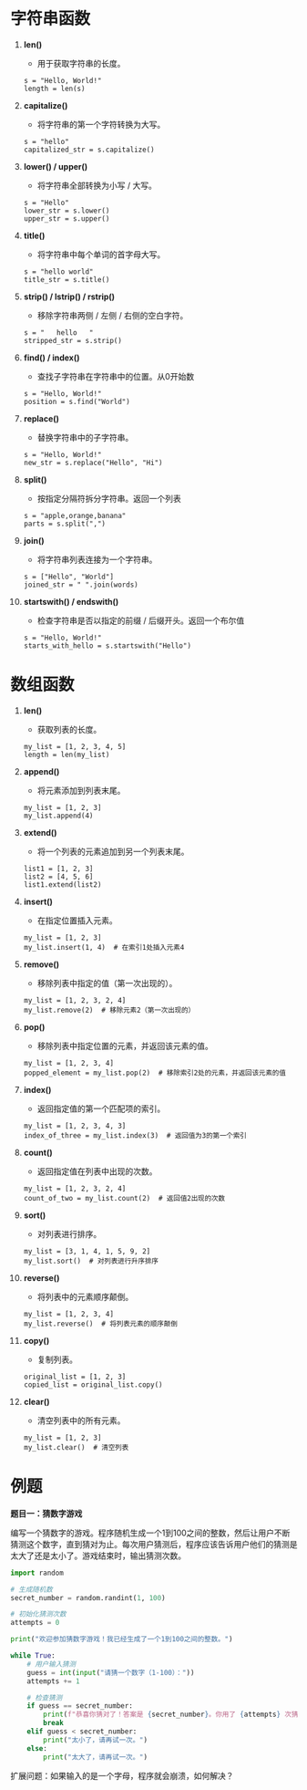 # 字符串函数

1. **len()**

   - 用于获取字符串的长度。

   ```
   s = "Hello, World!"
   length = len(s)
   ```

2. **capitalize()**

   - 将字符串的第一个字符转换为大写。

   ```
   s = "hello"
   capitalized_str = s.capitalize()
   ```

3. **lower() / upper()**

   - 将字符串全部转换为小写 / 大写。

   ```
   s = "Hello"
   lower_str = s.lower()
   upper_str = s.upper()
   ```

4. **title()**

   - 将字符串中每个单词的首字母大写。

   ```
   s = "hello world"
   title_str = s.title()
   ```

5. **strip() / lstrip() / rstrip()**

   - 移除字符串两侧 / 左侧 / 右侧的空白字符。

   ```
   s = "   hello   "
   stripped_str = s.strip()
   ```

6. **find() / index()**

   - 查找子字符串在字符串中的位置。从0开始数

   ```
   s = "Hello, World!"
   position = s.find("World")
   ```

7. **replace()**

   - 替换字符串中的子字符串。

   ```
   s = "Hello, World!"
   new_str = s.replace("Hello", "Hi")
   ```

8. **split()**

   - 按指定分隔符拆分字符串。返回一个列表

   ```
   s = "apple,orange,banana"
   parts = s.split(",")
   ```

9. **join()**

   - 将字符串列表连接为一个字符串。

   ```
   s = ["Hello", "World"]
   joined_str = " ".join(words)
   ```

10. **startswith() / endswith()**

    - 检查字符串是否以指定的前缀 / 后缀开头。返回一个布尔值

    ```
    s = "Hello, World!"
    starts_with_hello = s.startswith("Hello")
    ```

# 数组函数

1. **len()**

   - 获取列表的长度。

   ```
   my_list = [1, 2, 3, 4, 5]
   length = len(my_list)
   ```

2. **append()**

   - 将元素添加到列表末尾。

   ```
   my_list = [1, 2, 3]
   my_list.append(4)
   ```

3. **extend()**

   - 将一个列表的元素追加到另一个列表末尾。

   ```
   list1 = [1, 2, 3]
   list2 = [4, 5, 6]
   list1.extend(list2)
   ```

4. **insert()**

   - 在指定位置插入元素。

   ```
   my_list = [1, 2, 3]
   my_list.insert(1, 4)  # 在索引1处插入元素4
   ```

5. **remove()**

   - 移除列表中指定的值（第一次出现的）。

   ```
   my_list = [1, 2, 3, 2, 4]
   my_list.remove(2)  # 移除元素2（第一次出现的）
   ```

6. **pop()**

   - 移除列表中指定位置的元素，并返回该元素的值。

   ```
   my_list = [1, 2, 3, 4]
   popped_element = my_list.pop(2)  # 移除索引2处的元素，并返回该元素的值
   ```

7. **index()**

   - 返回指定值的第一个匹配项的索引。

   ```
   my_list = [1, 2, 3, 4, 3]
   index_of_three = my_list.index(3)  # 返回值为3的第一个索引
   ```

8. **count()**

   - 返回指定值在列表中出现的次数。

   ```
   my_list = [1, 2, 3, 2, 4]
   count_of_two = my_list.count(2)  # 返回值2出现的次数
   ```

9. **sort()**

   - 对列表进行排序。

   ```
   my_list = [3, 1, 4, 1, 5, 9, 2]
   my_list.sort()  # 对列表进行升序排序
   ```

10. **reverse()**

    - 将列表中的元素顺序颠倒。

    ```
    my_list = [1, 2, 3, 4]
    my_list.reverse()  # 将列表元素的顺序颠倒
    ```

11. **copy()**

    - 复制列表。

    ```
    original_list = [1, 2, 3]
    copied_list = original_list.copy()
    ```

12. **clear()**

    - 清空列表中的所有元素。

    ```
    my_list = [1, 2, 3]
    my_list.clear()  # 清空列表
    ```

# 例题

**题目一：猜数字游戏**

编写一个猜数字的游戏。程序随机生成一个1到100之间的整数，然后让用户不断猜测这个数字，直到猜对为止。每次用户猜测后，程序应该告诉用户他们的猜测是太大了还是太小了。游戏结束时，输出猜测次数。

```python
import random

# 生成随机数
secret_number = random.randint(1, 100)

# 初始化猜测次数
attempts = 0

print("欢迎参加猜数字游戏！我已经生成了一个1到100之间的整数。")

while True:
    # 用户输入猜测
    guess = int(input("请猜一个数字（1-100）："))
    attempts += 1

    # 检查猜测
    if guess == secret_number:
        print(f"恭喜你猜对了！答案是 {secret_number}。你用了 {attempts} 次猜中。")
        break
    elif guess < secret_number:
        print("太小了，请再试一次。")
    else:
        print("太大了，请再试一次。")
```

扩展问题：如果输入的是一个字母，程序就会崩溃，如何解决？